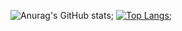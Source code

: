 ![Anurag's GitHub stats](https://github-readme-stats.vercel.app/api?username=malhaniah&show_icons=true&theme=onedark);
[![Top Langs](https://github-readme-stats.vercel.app/api/top-langs/?username=malhaniah&layout=compact&theme=onedark)](https://github.com/malhaniah/github-readme-stats);
